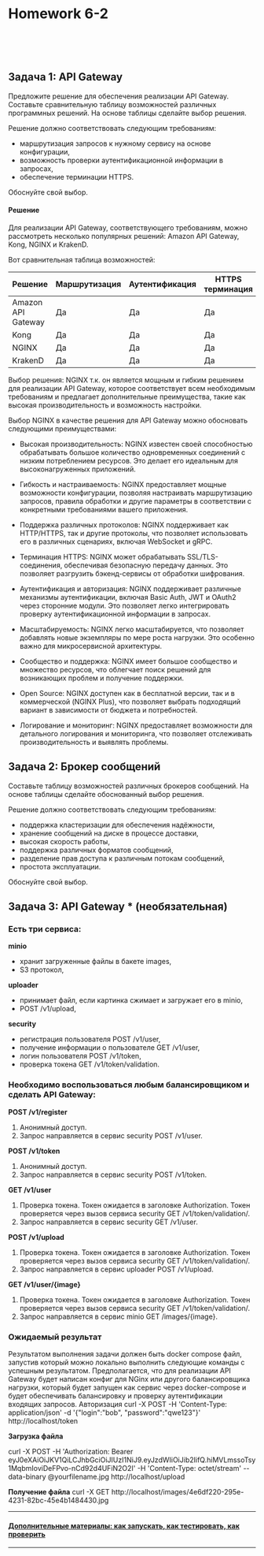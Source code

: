 <h1>Homework 6-2 </h1> <br>
<br>
<br>

## Задача 1: API Gateway 

Предложите решение для обеспечения реализации API Gateway. Составьте сравнительную таблицу возможностей различных программных решений. На основе таблицы сделайте выбор решения.

Решение должно соответствовать следующим требованиям:
- маршрутизация запросов к нужному сервису на основе конфигурации,
- возможность проверки аутентификационной информации в запросах,
- обеспечение терминации HTTPS.

Обоснуйте свой выбор.


<h4>Решение</h4>

Для реализации API Gateway, соответствующего требованиям, можно рассмотреть несколько популярных решений: Amazon API Gateway, Kong, NGINX и KrakenD.

Вот сравнительная таблица возможностей:

Решение | Маршрутизация | Аутентификация | HTTPS терминация
|---|---|---|---|
Amazon API Gateway | Да | Да | Да
Kong | Да | Да | Да
NGINX | Да | Да | Да
KrakenD | Да | Да | Да

Выбор решения: NGINX т.к. он является мощным и гибким решением для реализации API Gateway, которое соответствует всем необходимым требованиям и предлагает дополнительные преимущества, такие как высокая производительность и возможность настройки.

Выбор NGINX в качестве решения для API Gateway можно обосновать следующими преимуществами:

- Высокая производительность: NGINX известен своей способностью обрабатывать большое количество одновременных соединений с низким потреблением ресурсов. Это делает его идеальным для высоконагруженных приложений.

- Гибкость и настраиваемость: NGINX предоставляет мощные возможности конфигурации, позволяя настраивать маршрутизацию запросов, правила обработки и другие параметры в соответствии с конкретными требованиями вашего приложения.

- Поддержка различных протоколов: NGINX поддерживает как HTTP/HTTPS, так и другие протоколы, что позволяет использовать его в различных сценариях, включая WebSocket и gRPC.

- Терминация HTTPS: NGINX может обрабатывать SSL/TLS-соединения, обеспечивая безопасную передачу данных. Это позволяет разгрузить бэкенд-сервисы от обработки шифрования.

- Аутентификация и авторизация: NGINX поддерживает различные механизмы аутентификации, включая Basic Auth, JWT и OAuth2 через сторонние модули. Это позволяет легко интегрировать проверку аутентификационной информации в запросах.

- Масштабируемость: NGINX легко масштабируется, что позволяет добавлять новые экземпляры по мере роста нагрузки. Это особенно важно для микросервисной архитектуры.

- Сообщество и поддержка: NGINX имеет большое сообщество и множество ресурсов, что облегчает поиск решений для возникающих проблем и получение поддержки.

- Open Source: NGINX доступен как в бесплатной версии, так и в коммерческой (NGINX Plus), что позволяет выбрать подходящий вариант в зависимости от бюджета и потребностей.

- Логирование и мониторинг: NGINX предоставляет возможности для детального логирования и мониторинга, что позволяет отслеживать производительность и выявлять проблемы.


## Задача 2: Брокер сообщений

Составьте таблицу возможностей различных брокеров сообщений. На основе таблицы сделайте обоснованный выбор решения.

Решение должно соответствовать следующим требованиям:
- поддержка кластеризации для обеспечения надёжности,
- хранение сообщений на диске в процессе доставки,
- высокая скорость работы,
- поддержка различных форматов сообщений,
- разделение прав доступа к различным потокам сообщений,
- простота эксплуатации.

Обоснуйте свой выбор.

## Задача 3: API Gateway * (необязательная)

### Есть три сервиса:

**minio**
- хранит загруженные файлы в бакете images,
- S3 протокол,

**uploader**
- принимает файл, если картинка сжимает и загружает его в minio,
- POST /v1/upload,

**security**
- регистрация пользователя POST /v1/user,
- получение информации о пользователе GET /v1/user,
- логин пользователя POST /v1/token,
- проверка токена GET /v1/token/validation.


### Необходимо воспользоваться любым балансировщиком и сделать API Gateway:

**POST /v1/register**
1. Анонимный доступ.
2. Запрос направляется в сервис security POST /v1/user.

**POST /v1/token**
1. Анонимный доступ.
2. Запрос направляется в сервис security POST /v1/token.

**GET /v1/user**
1. Проверка токена. Токен ожидается в заголовке Authorization. Токен проверяется через вызов сервиса security GET /v1/token/validation/.
2. Запрос направляется в сервис security GET /v1/user.

**POST /v1/upload**
1. Проверка токена. Токен ожидается в заголовке Authorization. Токен проверяется через вызов сервиса security GET /v1/token/validation/.
2. Запрос направляется в сервис uploader POST /v1/upload.

**GET /v1/user/{image}**
1. Проверка токена. Токен ожидается в заголовке Authorization. Токен проверяется через вызов сервиса security GET /v1/token/validation/.
2. Запрос направляется в сервис minio GET /images/{image}.

### Ожидаемый результат

Результатом выполнения задачи должен быть docker compose файл, запустив который можно локально выполнить следующие команды с успешным результатом.
Предполагается, что для реализации API Gateway будет написан конфиг для NGinx или другого балансировщика нагрузки, который будет запущен как сервис через docker-compose и будет обеспечивать балансировку и проверку аутентификации входящих запросов.
Авторизация
curl -X POST -H 'Content-Type: application/json' -d '{"login":"bob", "password":"qwe123"}' http://localhost/token

**Загрузка файла**

curl -X POST -H 'Authorization: Bearer eyJ0eXAiOiJKV1QiLCJhbGciOiJIUzI1NiJ9.eyJzdWIiOiJib2IifQ.hiMVLmssoTsy1MqbmIoviDeFPvo-nCd92d4UFiN2O2I' -H 'Content-Type: octet/stream' --data-binary @yourfilename.jpg http://localhost/upload

**Получение файла**
curl -X GET http://localhost/images/4e6df220-295e-4231-82bc-45e4b1484430.jpg

---

#### [Дополнительные материалы: как запускать, как тестировать, как проверить](https://github.com/netology-code/devkub-homeworks/tree/main/11-microservices-02-principles)

---

